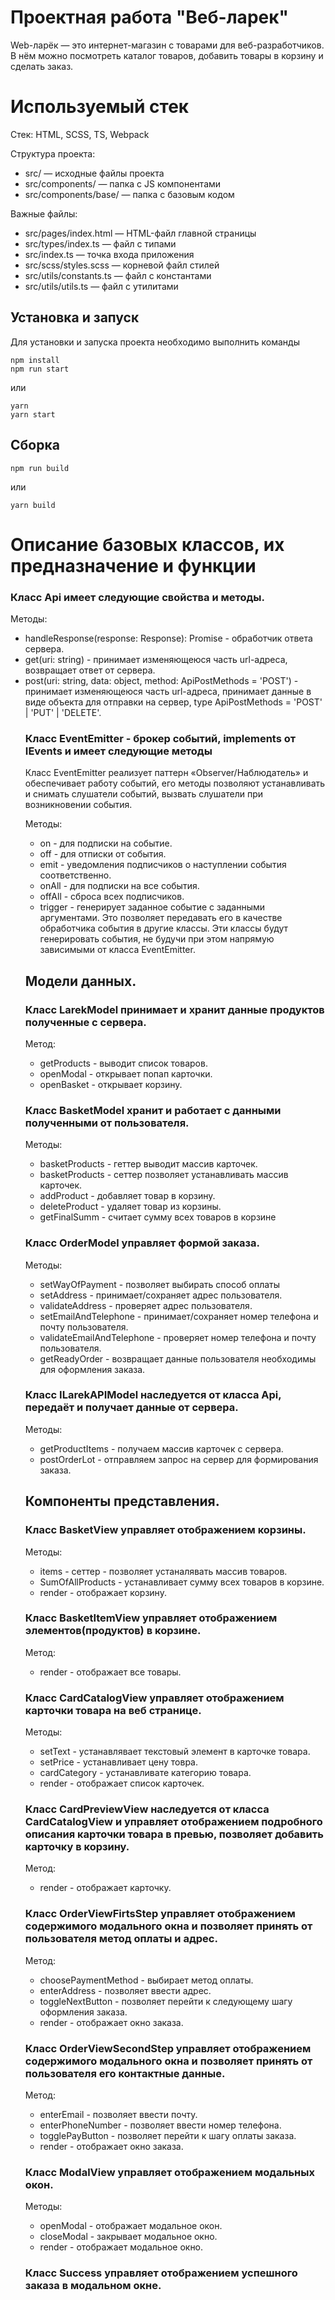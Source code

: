 # Проектная работа "Веб-ларек"  
  
Web-ларёк — это интернет-магазин с товарами для веб-разработчиков. В нём можно посмотреть каталог товаров, добавить товары в корзину и сделать заказ.   
  
# Используемый стек  
  
Стек: HTML, SCSS, TS, Webpack  
  
Структура проекта:  
- src/ — исходные файлы проекта  
- src/components/ — папка с JS компонентами  
- src/components/base/ — папка с базовым кодом  
  
Важные файлы:  
- src/pages/index.html — HTML-файл главной страницы  
- src/types/index.ts — файл с типами  
- src/index.ts — точка входа приложения  
- src/scss/styles.scss — корневой файл стилей  
- src/utils/constants.ts — файл с константами  
- src/utils/utils.ts — файл с утилитами  
  
## Установка и запуск  
Для установки и запуска проекта необходимо выполнить команды  
  
```  
npm install  
npm run start  
```  
  
или  
  
```  
yarn  
yarn start  
```  
## Сборка  
  
```  
npm run build  
```  
  
или  
  
```  
yarn build  
```  
# Описание базовых классов, их предназначение и функции    

### Класс Api имеет следующие свойства и методы.  
  
Методы:  
  
- handleResponse(response: Response): Promise<object> - обработчик ответа сервера.  
- get(uri: string) - принимает изменяющеюся часть url-адреса, возвращает ответ от сервера.  
- post(uri: string, data: object, method: ApiPostMethods = 'POST') - принимает изменяющеюся часть url-адреса, принимает данные в виде объекта для отправки на сервер, type ApiPostMethods = 'POST' | 'PUT' | 'DELETE'.  
    
    
### Класс EventEmitter - брокер событий, implements от IEvents и имеет следующие методы
  
Класс EventEmitter реализует паттерн «Observer/Наблюдатель» и обеспечивает работу событий, его методы позволяют устанавливать и снимать слушатели событий, вызвать слушатели при возникновении события.  
  
Методы:  
  
- on - для подписки на событие.  
- off - для отписки от события.  
- emit - уведомления подписчиков о наступлении события соответственно.  
- onAll - для подписки на все события.  
- offAll - сброса всех подписчиков.  
- trigger - генерирует заданное событие с заданными аргументами. Это позволяет передавать его в качестве обработчика события в другие классы. Эти классы будут генерировать события, не будучи при этом напрямую зависимыми от класса EventEmitter.  
  
## Модели данных.   
  
### Класс LarekModel принимает и хранит данные продуктов полученные с сервера.  
  
Метод:  
  
- getProducts - выводит список товаров.  
- openModal - открывает попап карточки.  
- openBasket - открывает корзину.   
   
### Класс BasketModel хранит и работает с данными полученными от пользователя.  
  
Методы:

- basketProducts - геттер выводит массив карточек.
- basketProducts - сеттер позволяет устанавливать массив карточек.
- addProduct - добавляет товар в корзину.
- deleteProduct - удаляет товар из корзины.
- getFinalSumm - считает сумму всех товаров в корзине
   
 
### Класс OrderModel управляет формой заказа.  
  
Методы:  
  
- setWayOfPayment - позволяет выбирать способ оплаты
- setAddress - принимает/сохраняет адрес пользователя.  
- validateAddress - проверяет адрес пользователя.  
- setEmailAndTelephone - принимает/сохраняет номер телефона и почту пользователя.  
- validateEmailAndTelephone - проверяет номер телефона и почту пользователя.  
- getReadyOrder - возвращает данные пользователя необходимы для оформления заказа.  
  
### Класс ILarekAPIModel наследуется от класса Api, передаёт и получает данные от сервера.  
  
Методы:  
  
- getProductItems - получаем массив карточек с сервера.  
- postOrderLot - отправляем запрос на сервер для формирования заказа.  
  
  
## Компоненты представления.  

### Класс BasketView управляет отображением корзины.  
  
Методы:  
  
- items - сеттер - позволяет устаналявать массив товаров.  
- SumOfAllProducts - устанавливает сумму всех товаров в корзине.  
- render - отображает корзину.
  
### Класс BasketItemView управляет отображением элементов(продуктов) в корзине.  
  
Метод:  
  
- render - отображает все товары.  
  
### Класс CardCatalogView управляет отображением карточки товара на веб странице.  
 
Методы:  
  
- setText - устанавлявает текстовый элемент в карточке товара.  
- setPrice - устанавливает цену товра.     
- cardCategory - устанавливате категорию товара.  
- render - отображает список карточек.  
  
### Класс CardPreviewView наследуется от класса CardCatalogView и управляет отображением подробного описания карточки товара в превью, позволяет добавить карточку в корзину.  
  
Метод:  
  
- render - отображает карточку.   
  
### Класс OrderViewFirtsStep управляет отображением содержимого модального окна и позволяет принять от пользователя метод оплаты и адрес.  
  
Метод:  
  
- choosePaymentMethod - выбирает метод оплаты.   
- enterAddress - позволяет ввести адрес.  
- toggleNextButton - позволяет перейти к следующему шагу оформления заказа.  
- render - отображает окно заказа.  
   
### Класс OrderViewSecondStep управляет отображением содержимого модального окна и позволяет принять от пользователя его контактные данные.  
  
Метод:  
    
- enterEmail - позволяет ввести почту.  
- enterPhoneNumber - позволяет ввести номер телефона.  
- togglePayButton - позволяет перейти к шагу оплаты заказа.  
- render - отображает окно заказа.  
   
### Класс ModalView управляет отображением модальных окон.  
  
Методы:  
  
- openModal - отображает модальное окон.  
- closeModal - закрывает модальное окно. 
- render - отображает модальное окно.   
  
### Класс Success управляет отображением успешного заказа в модальном окне.  